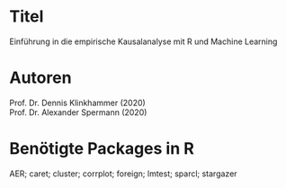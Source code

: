 # Titel
Einführung in die empirische Kausalanalyse mit R und Machine Learning

# Autoren
Prof. Dr. Dennis Klinkhammer (2020)<br>
Prof. Dr. Alexander Spermann (2020)

# Benötigte Packages in R
AER; caret; cluster; corrplot; foreign; lmtest; sparcl; stargazer
